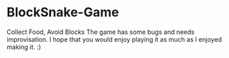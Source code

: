# BlockSnake-Game
Collect Food, Avoid Blocks
The game has some bugs and needs improvisation. I hope that you would enjoy playing it as much as I enjoyed making it. :)
